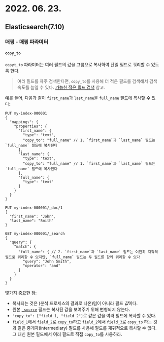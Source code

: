 

# 2022. 06. 23.

## Elasticsearch(7.10)

### 매핑 - 매핑 파라미터

#### `copy_to`

`copyt_to` 파라미터는 여러 필드의 값을 그룹으로 복사하여 단일 필드로 쿼리할 수 있도록 한다.

> 여러 필드를 자주 검색한다면, `copy_to`를 사용해 더 적은 필드를 검색해서 검색 속도를 높일 수 있다. [가능한 적은 필드 검색][search-as-few-fields-as-possible] 참고.

예를 들어, 다음과 같이 `first_name`과 `last_name`을 `full_name` 필드에 복사할 수 있다:

```http
PUT my-index-000001
{
  "mappings": {
    "properties": {
      "first_name": {
        "type": "text",
        "copy_to": "full_name" // 1. `first_name`과 `last_name` 필드는 `full_name` 필드에 복사된다
      },
      "last_name": {
        "type": "text",
        "copy_to": "full_name" // 1. `first_name`과 `last_name` 필드는 `full_name` 필드에 복사된다
      },
      "full_name": {
        "type": "text"
      }
    }
  }
}

PUT my-index-000001/_doc/1
{
  "first_name": "John",
  "last_name": "Smith"
}

GET my-index-000001/_search
{
  "query": {
    "match": {
      "full_name": { // 2. `first_name`과 `last_name` 필드는 여전히 각각의 필드로 쿼리할 수 있지만, `full_name` 필드는 두 필드를 함께 쿼리할 수 있다
        "query": "John Smith",
        "operator": "and"
      }
    }
  }
}

```

몇가지 중요한 점:

* 복사되는 것은 (분석 프로세스의 결과로 나온)텀이 아니라 필드 *값*이다.
* 원본 [`_source`][source-field] 필드는 복사된 값을 보여주기 위해 변형되지 않는다.
* `"copy_to": ["field_1, "field_2"]`로 같은 값을 여러 필드에 복사할 수 있다.
* `field_1`에서 `field_2`로 `copy_to`하고 `field_2`에서 `field_3`로 `copy_to` 하는 것과 같은 중개자(intermediary) 필드를 사용해 필드를 재귀적으로 복사할 수 없다. 그 대신 원본 필드에서 여러 필드로 직접 `copy_to`를 사용하라.





[search-as-few-fields-as-possible]: https://www.elastic.co/guide/en/elasticsearch/reference/7.10/tune-for-search-speed.html#search-as-few-fields-as-possible
[source-field]: https://www.elastic.co/guide/en/elasticsearch/reference/7.10/mapping-source-field.html